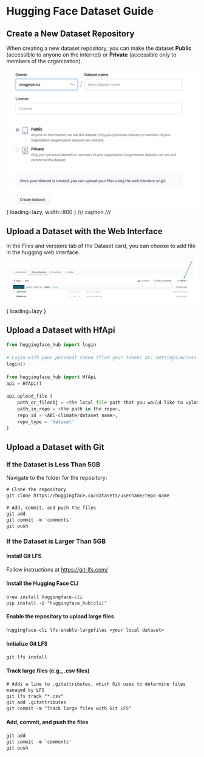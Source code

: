 # Hugging Face Dataset Guide

## Create a New Dataset Repository
When creating a new dataset repository, you can make the dataset **Public** (accessible to anyone on the internet) or **Private** (accessible only to members of the organization).

![New dataset repository interface](images/HF-dataset-upload/346972860-ed0feb0e-529b-4021-b44f-41ac96680bc3.png){ loading=lazy, width=800 }
/// caption
///

## Upload a Dataset with the Web Interface
In the Files and versions tab of the Dataset card, you can choose to add file in the hugging web interface.

![Dataset repository Add file button](images/HF-dataset-upload/346190430-9e6cef9b-18ef-4d4a-84c5-1a3f75ac9336.png){ loading=lazy }

## Upload a Dataset with HfApi
``` py linenums="1"
from huggingface_hub import login

# Login with your personal token (find your tokens at: Settings/Access Tokens)
login()

from huggingface_hub import HfApi
api = HfApi()

api.upload_file (
    path_or_fileobj = <the local file path that you would like to upload>,
    path_in_repo = <the path in the repo>,
    repo_id = <ABC-climate/dataset name>,
    repo_type = 'dataset'
)
```

## Upload a Dataset with Git
### If the Dataset is Less Than 5GB
Navigate to the folder for the repository:
```
# Clone the repository
git clone https://huggingface.co/datasets/username/repo-name

# Add, commit, and push the files
git add
git commit -m 'comments'
git push

```
### If the Dataset is Larger Than 5GB
#### Install Git LFS
Follow instructions at https://git-lfs.com/

#### Install the Hugging Face CLI
```
brew install huggingface-cli
pip install -U "huggingface_hub[cli]"
```

#### Enable the repository to upload large files
```
huggingface-cli lfs-enable-largefiles <your local dataset>
```

#### Initialize Git LFS
```
git lfs install
```

#### Track large files (e.g., .csv files)
```
# Adds a line to .gitattributes, which Git uses to determine files managed by LFS
git lfs track "*.csv"  
git add .gitattributes
git commit -m "Track large files with Git LFS"
```

#### Add, commit, and push the files
```
git add 
git commit -m 'comments'
git push
```

